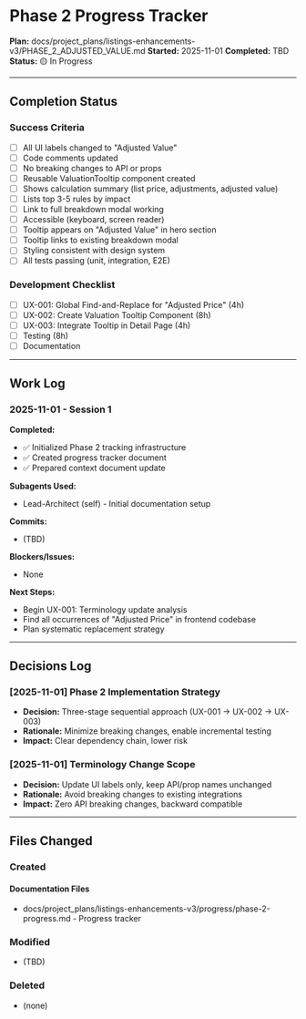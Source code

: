 # Phase 2 Progress Tracker

**Plan:** docs/project_plans/listings-enhancements-v3/PHASE_2_ADJUSTED_VALUE.md
**Started:** 2025-11-01
**Completed:** TBD
**Status:** 🟡 In Progress

---

## Completion Status

### Success Criteria
- [ ] All UI labels changed to "Adjusted Value"
- [ ] Code comments updated
- [ ] No breaking changes to API or props
- [ ] Reusable ValuationTooltip component created
- [ ] Shows calculation summary (list price, adjustments, adjusted value)
- [ ] Lists top 3-5 rules by impact
- [ ] Link to full breakdown modal working
- [ ] Accessible (keyboard, screen reader)
- [ ] Tooltip appears on "Adjusted Value" in hero section
- [ ] Tooltip links to existing breakdown modal
- [ ] Styling consistent with design system
- [ ] All tests passing (unit, integration, E2E)

### Development Checklist
- [ ] UX-001: Global Find-and-Replace for "Adjusted Price" (4h)
- [ ] UX-002: Create Valuation Tooltip Component (8h)
- [ ] UX-003: Integrate Tooltip in Detail Page (4h)
- [ ] Testing (8h)
- [ ] Documentation

---

## Work Log

### 2025-11-01 - Session 1

**Completed:**
- ✅ Initialized Phase 2 tracking infrastructure
- ✅ Created progress tracker document
- ✅ Prepared context document update

**Subagents Used:**
- Lead-Architect (self) - Initial documentation setup

**Commits:**
- (TBD)

**Blockers/Issues:**
- None

**Next Steps:**
- Begin UX-001: Terminology update analysis
- Find all occurrences of "Adjusted Price" in frontend codebase
- Plan systematic replacement strategy

---

## Decisions Log

### [2025-11-01] Phase 2 Implementation Strategy
- **Decision:** Three-stage sequential approach (UX-001 → UX-002 → UX-003)
- **Rationale:** Minimize breaking changes, enable incremental testing
- **Impact:** Clear dependency chain, lower risk

### [2025-11-01] Terminology Change Scope
- **Decision:** Update UI labels only, keep API/prop names unchanged
- **Rationale:** Avoid breaking changes to existing integrations
- **Impact:** Zero API breaking changes, backward compatible

---

## Files Changed

### Created

#### Documentation Files
- docs/project_plans/listings-enhancements-v3/progress/phase-2-progress.md - Progress tracker

### Modified
- (TBD)

### Deleted
- (none)
